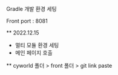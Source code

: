 Gradle 개발 환경 세팅

Front port : 8081

** 2022.12.15 
- 멀티 모듈 환경 세팅
- 메인 페이지 호출

**
cyworld 폴더 > front 폴더 > git link paste
